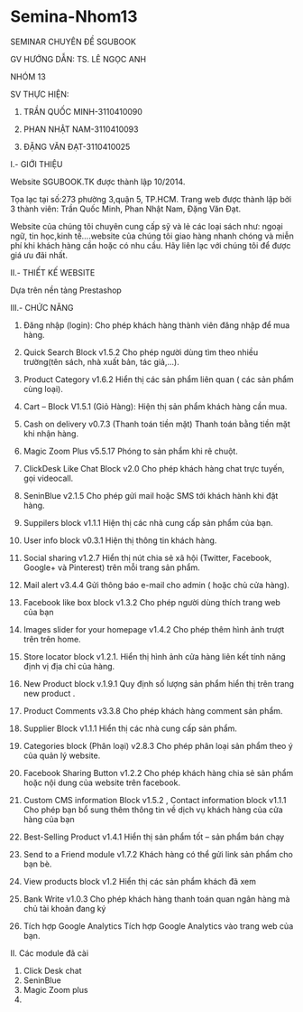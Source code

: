 Semina-Nhom13
=============
SEMINAR CHUYÊN ĐỀ
SGUBOOK

GV HƯỚNG DẪN: TS. LÊ NGỌC ANH

NHÓM 13

SV THỰC HIỆN:

1.	TRẦN QUỐC MINH-3110410090

2.	PHAN NHẬT NAM-3110410093

3.	ĐẶNG VĂN ĐẠT-3110410025

I.- GIỚI THIỆU

Website  SGUBOOK.TK  được thành lập 10/2014. 

Tọa lạc tại số:273 phường 3,quận 5, TP.HCM. Trang web được thành lập bởi 3 thành viên: Trần Quốc Minh, Phan Nhật Nam, Đặng Văn Đạt.

Website của chúng tôi chuyên cung cấp sỹ và lẻ các loại sách như: ngoại ngữ, tin học,kinh tế….website của chúng tôi giao hàng nhanh chóng và miễn phí khi khách hàng cần hoặc có nhu cầu. Hãy liên lạc với chúng tôi để được giá ưu đãi nhất.

II.- THIẾT KẾ WEBSITE

Dựa trên nền tảng Prestashop

III.- CHỨC NĂNG

1.	Đăng nhập (login): Cho phép khách hàng thành viên đăng nhập để mua hàng.

2.	Quick Search Block v1.5.2 
Cho phép người dùng tìm theo nhiều trường(tên sách, nhà xuất bản, tác giả,…).

3.	Product Category v1.6.2 
Hiển thị các sản phẩm liên quan ( các sản phẩm cùng loại).

4.	Cart – Block V1.5.1  (Giỏ Hàng): 
Hiện thị sản phẩm khách hàng cần mua.

5.	Cash on delivery v0.7.3 (Thanh toán tiền mặt)
Thanh toán bằng tiền mặt khi nhận hàng.

6.	Magic Zoom Plus v5.5.17 
Phóng to sản phẩm khi rê chuột.

7.	ClickDesk Like Chat Block v2.0
Cho phép khách hàng chat trực tuyến, gọi videocall.

8.	SeninBlue v2.1.5
Cho phép gửi mail hoặc SMS tới khách hành khi đặt hàng.

9.	Suppilers block v1.1.1
Hiện thị các nhà cung cấp sản phẩm của bạn.

10.	 User info block v0.3.1
 Hiện thị thông tin khách hàng.

11.	Social sharing v1.2.7 
Hiển thị nút chia sẻ xã hội (Twitter, Facebook, Google+ và Pinterest) trên mỗi trang sản phẩm.

12.	 Mail alert v3.4.4 
Gửi thông báo e-mail cho admin ( hoặc chủ cửa hàng).

13.	 Facebook like box block v1.3.2
Cho phép người dùng thích trang web của bạn

14.	 Images slider for your homepage v1.4.2
Cho phép thêm hình ảnh trượt trên trên home.

15.	 Store locator block v1.2.1.
Hiển thị hình ảnh cửa hàng liên kết tính năng định vị địa chỉ của hàng.

16.	 New Product block v.1.9.1
Quy định số lượng sản phẩm hiển thị trên trang new product .

17.	 Product Comments v3.3.8
Cho phép khách hàng comment sản phẩm.

18.	 Supplier Block v1.1.1
 Hiển thị các nhà cung cấp sản phẩm.

19.	 Categories block (Phân loại) v2.8.3
Cho phép phân loại sản phẩm theo ý của quản lý website.

20.	 Facebook Sharing Button v1.2.2
Cho phép khách hàng chia sẻ sản phẩm hoặc nội dung của website trên facebook.

21.	 Custom CMS information Block v1.5.2 , Contact information block v1.1.1 
Cho phép bạn bổ sung thêm thông tin về dịch vụ khách hàng của cửa hàng của bạn

22.	 Best-Selling Product v1.4.1
Hiển thị sản phẩm tốt – sản phẩm bán chạy

23.	 Send to a Friend module v1.7.2
Khách hàng có thể gửi link sản phẩm cho bạn bè.

24.	 View products block v1.2
Hiển thị các sản phẩm khách đã xem

25.	 Bank Write v1.0.3
Cho phép khách hàng thanh toán quan ngân hàng mà chủ tài khoản đang ký

26.	 Tích hợp Google Analytics
Tích hợp Google Analytics vào trang web của bạn.

II. Các module đã cài
1. Click Desk chat
2. SeninBlue
3. Magic Zoom plus 
3. 












